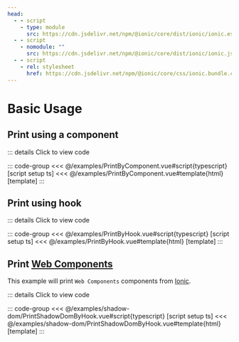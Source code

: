 ```yaml
---
head:
  - - script
    - type: module
      src: https://cdn.jsdelivr.net/npm/@ionic/core/dist/ionic/ionic.esm.js
  - - script
    - nomodule: ""
      src: https://cdn.jsdelivr.net/npm/@ionic/core/dist/ionic/ionic.js
  - - script
    - rel: stylesheet
      href: https://cdn.jsdelivr.net/npm/@ionic/core/css/ionic.bundle.css
---
```


# Basic Usage

<script setup>
import PrintByComponent from "../examples/PrintByComponent.vue"; 
import PrintByHook from "../examples/PrintByHook.vue"; 
import PrintShadowDomByHook from "../examples/shadow-dom/PrintShadowDomByHook.vue";
</script>

## Print using a component

<PrintByComponent />

::: details Click to view code

::: code-group
<<< @/examples/PrintByComponent.vue#script{typescript} [script setup ts]
<<< @/examples/PrintByComponent.vue#template{html} [template]
:::

## Print using hook

<PrintByHook />

::: details Click to view code

::: code-group
<<< @/examples/PrintByHook.vue#script{typescript} [script setup ts]
<<< @/examples/PrintByHook.vue#template{html} [template]
:::

## Print [Web Components](https://developer.mozilla.org/en-US/docs/Web/API/Web_components)

This example will print `Web Components` components from [Ionic](https://ionicframework.com/).

<PrintShadowDomByHook />

::: details Click to view code

::: code-group
<<< @/examples/shadow-dom/PrintShadowDomByHook.vue#script{typescript} [script setup ts]
<<< @/examples/shadow-dom/PrintShadowDomByHook.vue#template{html} [template]
:::
